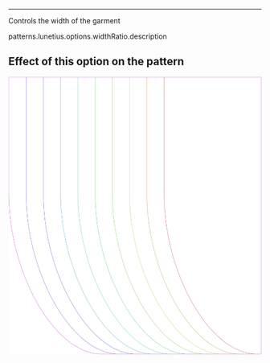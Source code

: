 ---

Controls the width of the garment

patterns.lunetius.options.widthRatio.description

## Effect of this option on the pattern
![This image shows the effect of this option by superimposing several variants that have a different value for this option](lunetius_widthratio_sample.svg "Effect of this option on the pattern")